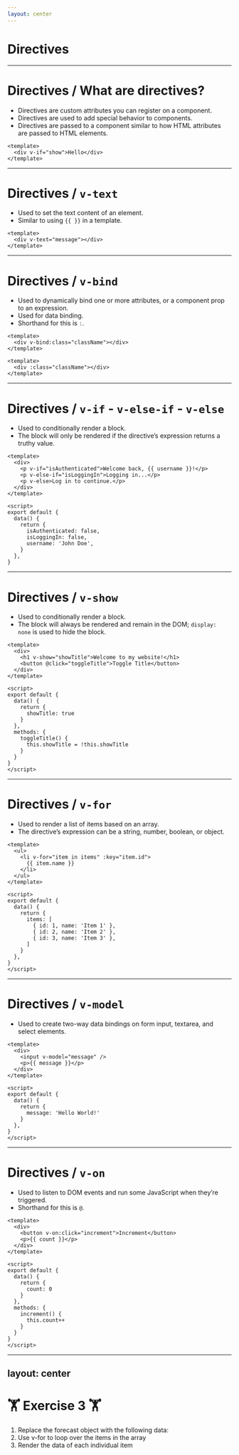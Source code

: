 ```yaml
---
layout: center
---
```


# Directives

---

# Directives / What are directives?

- Directives are custom attributes you can register on a component.
- Directives are used to add special behavior to components.
- Directives are passed to a component similar to how HTML attributes are passed to HTML elements.

```vue
<template>
  <div v-if="show">Hello</div>
</template>
```

---

# Directives / `v-text`

- Used to set the text content of an element.
- Similar to using `{{ }}` in a template.

```vue
<template>
  <div v-text="message"></div>
</template>
```

---

# Directives / `v-bind`

- Used to dynamically bind one or more attributes, or a component prop to an expression.
- Used for data binding.
- Shorthand for this is `:`.

```vue
<template>
  <div v-bind:class="className"></div>
</template>
```

```vue
<template>
  <div :class="className"></div>
</template>
```

---

# Directives / `v-if` - `v-else-if` - `v-else`

- Used to conditionally render a block.
- The block will only be rendered if the directive’s expression returns a truthy value.

```vue
<template>
  <div>
    <p v-if="isAuthenticated">Welcome back, {{ username }}!</p>
    <p v-else-if="isLoggingIn">Logging in...</p>
    <p v-else>Log in to continue.</p>
  </div>
</template>

<script>
export default {
  data() {
    return {
      isAuthenticated: false,
      isLoggingIn: false,
      username: 'John Doe',
    }
  },
}
```

---

# Directives / `v-show`

- Used to conditionally render a block.
- The block will always be rendered and remain in the DOM; `display: none` is used to hide the block.

```vue
<template>
  <div>
    <h1 v-show="showTitle">Welcome to my website!</h1>
    <button @click="toggleTitle">Toggle Title</button>
  </div>
</template>

<script>
export default {
  data() {
    return {
      showTitle: true
    }
  },
  methods: {
    toggleTitle() {
      this.showTitle = !this.showTitle
    }
  }
}
</script>
```

---

# Directives / `v-for`

- Used to render a list of items based on an array.
- The directive’s expression can be a string, number, boolean, or object.

```vue
<template>
  <ul>
    <li v-for="item in items" :key="item.id">
      {{ item.name }}
    </li>
  </ul>
</template>

<script>
export default {
  data() {
    return {
      items: [
        { id: 1, name: 'Item 1' },
        { id: 2, name: 'Item 2' },
        { id: 3, name: 'Item 3' },
      ]
    }
  },
}
</script>
```

---

# Directives / `v-model`

- Used to create two-way data bindings on form input, textarea, and select elements.

```vue
<template>
  <div>
    <input v-model="message" />
    <p>{{ message }}</p>
  </div>
</template>

<script>
export default {
  data() {
    return {
      message: 'Hello World!'
    }
  },
}
</script>
```

---

# Directives / `v-on`

- Used to listen to DOM events and run some JavaScript when they’re triggered.
- Shorthand for this is `@`.

```vue
<template>
  <div>
    <button v-on:click="increment">Increment</button>
    <p>{{ count }}</p>
  </div>
</template>

<script>
export default {
  data() {
    return {
      count: 0
    }
  },
  methods: {
    increment() {
      this.count++
    }
  }
}
</script>
```

---
layout: center
---

# 🏋️ Exercise 3 🏋️

1. Replace the forecast object with the following data:
2. Use v-for to loop over the items in the array
3. Render the data of each individual item

